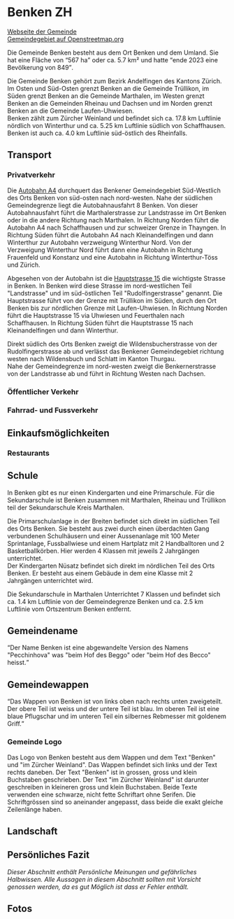 # Benken ZH

[Webseite der Gemeinde](https://www.benken-zh.ch/)  
[Gemeindegebiet auf Openstreetmap.org](https://www.openstreetmap.org/relation/1682088)

Die Gemeinde Benken besteht aus dem Ort Benken und dem Umland. Sie hat eine Fläche von <q cite="https://www.benken-zh.ch/portraet-/zahlen-fakten.html/9">567 ha</q> oder ca. 5.7 km² und hatte <q cite="https://www.benken-zh.ch/portraet-/zahlen-fakten.html/9">ende 2023 eine Bevölkerung von 849</q>.

Die Gemeinde Benken gehört zum Bezirk Andelfingen des Kantons Zürich. Im Osten und Süd-Osten grenzt Benken an die Gemeinde Trüllikon, im Süden grenzt Benken an die Gemeinde Marthalen, im Westen grenzt Benken an die Gemeinden Rheinau und Dachsen und im Norden grenzt Benken an die Gemeinde Laufen-Uhwiesen.  
Benken zählt zum Zürcher Weinland und befindet sich ca. 17.8 km Luftlinie nördlich von Winterthur und ca. 5.25 km Luftlinie südlich von Schaffhausen. Benken ist auch ca. 4.0 km Luftlinie süd-östlich des Rheinfalls.

## Transport

### Privatverkehr

Die [Autobahn A4](https://www.openstreetmap.org/relation/192156) durchquert das Benkener Gemeindegebiet Süd-Westlich des Orts Benken von süd-osten nach nord-westen. Nahe der südlichen Gemeindegrenze liegt die Autobahnausfahrt 8 Benken. Von dieser Autobahnausfahrt führt die Marthalerstrasse zur Landstrasse im Ort Benken oder in die andere Richtung nach Marthalen. In Richtung Norden führt die Autobahn A4 nach Schaffhausen und zur schweizer Grenze in Thayngen. In Richtung Süden führt die Autobahn A4 nach Kleinandelfingen und dann Winterthur zur Autobahn verzweigung Winterthur Nord. Von der Verzweigung Winterthur Nord führt dann eine Autobahn in Richtung Frauenfeld und Konstanz und eine Autobahn in Richtung Winterthur-Töss und Zürich.

Abgesehen von der Autobahn ist die [Hauptstrasse 15](https://www.openstreetmap.org/relation/303397) die wichtigste Strasse in Benken. In Benken wird diese Strasse im nord-westlichen Teil "Landstrasse" und im süd-östlichen Teil "Rudolfingerstrasse" genannt. Die Hauptstrasse führt von der Grenze mit Trüllikon im Süden, durch den Ort Benken bis zur nördlichen Grenze mit Laufen-Uhwiesen. In Richtung Norden führt die Hauptstrasse 15 via Uhwiesen und Feuerthalen nach Schaffhausen. In Richtung Süden führt die Hauptstrasse 15 nach Kleinandelfingen und dann Winterthur.

Direkt südlich des Orts Benken zweigt die Wildensbucherstrasse von der Rudolfingerstrasse ab und verlässt das Benkener Gemeindegebiet richtung westen nach Wildensbuch und Schlatt im Kanton Thurgau.  
Nahe der Gemeindegrenze im nord-westen zweigt die Benkernerstrasse von der Landstrasse ab und führt in Richtung Westen nach Dachsen.

### Öffentlicher Verkehr

### Fahrrad- und Fussverkehr

## Einkaufsmöglichkeiten

### Restaurants

## Schule

In Benken gibt es nur einen Kindergarten und eine Primarschule. Für die Sekundarschule ist Benken zusammen mit Marthalen, Rheinau und Trüllikon teil der Sekundarschule Kreis Marthalen.

Die Primarschulanlage in der Breiten befindet sich direkt im südlichen Teil des Orts Benken. Sie besteht aus zwei durch einen überdachten Gang verbundenen Schulhäusern und einer Aussenanlage mit 100 Meter Sprintanlage, Fussballwiese und einem Hartplatz mit 2 Handballtoren und 2 Basketballkörben. Hier werden 4 Klassen mit jeweils 2 Jahrgängen unterrichtet.  
Der Kindergarten Nüsatz befindet sich direkt im nördlichen Teil des Orts Benken. Er besteht aus einem Gebäude in dem eine Klasse mit 2 Jahrgängen unterrichtet wird.

Die Sekundarschule in Marthalen Unterrichtet 7 Klassen und befindet sich ca. 1.4 km Luftlinie von der Gemeindegrenze Benken und ca. 2.5 km Luftlinie vom Ortszentrum Benken entfernt.

## Gemeindename

<q cite="https://www.benken-zh.ch/portraet-/geschichte.html/10">Der Name Benken ist eine abgewandelte Version des Namens "Pecchinhova" was "beim Hof des Beggo" oder "beim Hof des Becco" heisst.</q>

## Gemeindewappen

<q cite="https://de.wikipedia.org/wiki/Benken_ZH">Das Wappen von Benken ist von links oben nach rechts unten zweigeteilt. Der obere Teil ist weiss und der untere Teil ist blau. Im oberen Teil ist eine blaue Pflugschar und im unteren Teil ein silbernes Rebmesser mit goldenem Griff.</q>

### Gemeinde Logo

Das Logo von Benken besteht aus dem Wappen und dem Text "Benken" und "im Zürcher Weinland". Das Wappen befindet sich links und der Text rechts daneben. Der Text "Benken" ist in grossen, gross und klein Buchstaben geschrieben. Der Text "im Zürcher Weinland" ist darunter geschreiben in kleineren gross und klein Buchstaben. Beide Texte verwenden eine schwarze, nicht fette Schriftart ohne Serifen. Die Schriftgrössen sind so aneinander angepasst, dass beide die exakt gleiche Zeilenlänge haben.

## Landschaft

## Persönliches Fazit

*Dieser Abschnitt enthält Persönliche Meinungen und gefährliches Halbwissen. Alle Aussagen in diesem Abschnitt sollten mit Vorsicht genossen werden, da es gut Möglich ist dass er Fehler enthält.*

## Fotos
